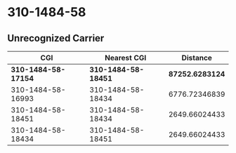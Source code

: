 # 310-1484-58
## Unrecognized Carrier


| CGI | Nearest CGI | Distance |
|-----|-------------|----------|
| **310-1484-58-17154** | **310-1484-58-18451** | **87252.6283124** |
| 310-1484-58-16993 | 310-1484-58-18434 | 6776.72346839 |
| 310-1484-58-18451 | 310-1484-58-18434 | 2649.66024433 |
| 310-1484-58-18434 | 310-1484-58-18451 | 2649.66024433 |
